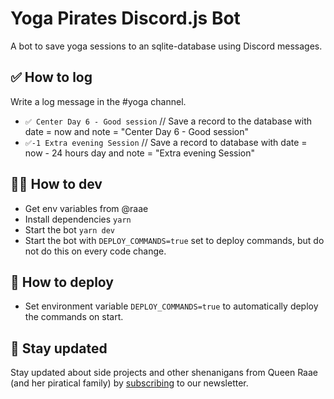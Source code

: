 # Yoga Pirates Discord.js Bot

A bot to save yoga sessions to an sqlite-database using Discord messages.

## ✅ How to log

Write a log message in the #yoga channel.

- `✅ Center Day 6 - Good session` // Save a record to the database with date = now and note = "Center Day 6 - Good session"
- `✅-1 Extra evening Session` // Save a record to database with date = now - 24 hours day and note = "Extra evening Session"

## 💁‍♀️ How to dev

- Get env variables from @raae
- Install dependencies `yarn`
- Start the bot `yarn dev`
- Start the bot with `DEPLOY_COMMANDS=true` set to deploy commands, but do not do this on every code change.

## 🤖 How to deploy

- Set environment variable `DEPLOY_COMMANDS=true` to automatically deploy the commands on start.

## 👑 Stay updated

Stay updated about side projects and other shenanigans from Queen Raae (and her piratical family) by [subscribing](https://queen.raae.codes/emails/?utm_source=github&utm_campaign=yoga+pirates&utm_medium=readme) to our newsletter.
